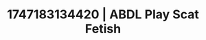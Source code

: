 ---
categories:
- Volleyball
- Erotic art direction
- Gagging sounds
- Afterglow vibes
- Titty fuck
image: /assets/images/1747183134420.jpg
layout: post
seo:
  description: Featured content with artistic ABDL Play, Scat Fetish. HD images available.
  keywords: ABDL Play, Scat Fetish
  og_image: /assets/images/1747183134420.jpg
  schema_type: VisualArtwork
tags:
- ABDL Play
- '#1747183134420'
- Scat Fetish
title: 1747183134420 | ABDL Play Scat Fetish
---